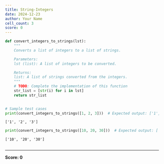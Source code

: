 ```yaml
---
title: String-Integers
date: 2024-12-23
author: Your Name
cell_count: 3
score: 0
---
```


```python
def convert_integers_to_strings(lst):
    """
    Converts a list of integers to a list of strings.

    Parameters:
    lst (list): A list of integers to be converted.

    Returns:
    list: A list of strings converted from the integers.
    """
    # TODO: Complete the implementation of this function
    str_list = [str(i) for i in lst]
    return str_list
    

# Sample test cases
print(convert_integers_to_strings([1, 2, 3]))  # Expected output: ['1', '2', '3']

```

    ['1', '2', '3']



```python
print(convert_integers_to_strings([10, 20, 30]))  # Expected output: ['10', '20', '30']
```

    ['10', '20', '30']



```python

```


---
**Score: 0**
